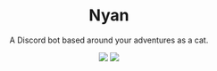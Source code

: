 <div align="center">
  <h1>Nyan</h1>
  <p>A Discord bot based around your adventures as a cat.</p>
  <a href="https://rust-lang.org"><img src="https://img.shields.io/badge/rust-stable-brightgreen.svg" /></a>
  <a href="https://github.com/Domterion/derpc/blob/main/LICENSE"><img src="https://img.shields.io/badge/license-MIT-blue" /></a>
  <br />
</div>
